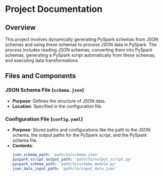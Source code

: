 # Project Documentation

## Overview
This project involves dynamically generating PySpark schemas from JSON schemas and using these schemas to process JSON data in PySpark. The process includes reading JSON schemas, converting them into PySpark schemas, generating a PySpark script automatically from these schemas, and executing data transformations.

## Files and Components

### JSON Schema File (`schema.json`)
- **Purpose**: Defines the structure of JSON data.
- **Location**: Specified in the configuration file.

### Configuration File (`config.yaml`)
- **Purpose**: Stores paths and configurations like the path to the JSON schema, the output paths for the PySpark script, and the PySpark schema file.
- **Contents**:
  ```yaml
  json_schema_path: 'path/to/schema.json'
  pyspark_script_output_path: 'path/to/output_script.py'
  pyspark_schema_path: 'path/to/schema_module.py'
  json_data_input_path: 'path/to/input_data.json'
